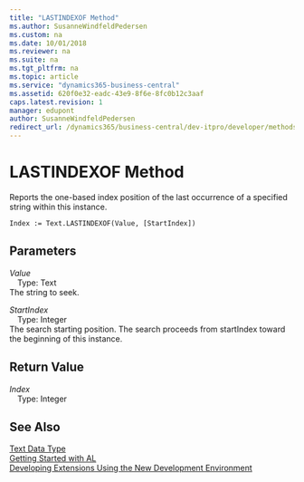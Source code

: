 ```yaml
---
title: "LASTINDEXOF Method"
ms.author: SusanneWindfeldPedersen
ms.custom: na
ms.date: 10/01/2018
ms.reviewer: na
ms.suite: na
ms.tgt_pltfrm: na
ms.topic: article
ms.service: "dynamics365-business-central"
ms.assetid: 620f0e32-eadc-43e9-8f6e-8fc0b12c3aaf
caps.latest.revision: 1
manager: edupont
author: SusanneWindfeldPedersen
redirect_url: /dynamics365/business-central/dev-itpro/developer/methods-auto/library
---
```


# LASTINDEXOF Method
Reports the one-based index position of the last occurrence of a specified string within this instance.  
```  
Index := Text.LASTINDEXOF(Value, [StartIndex])  
```  
## Parameters
*Value*    
&emsp;Type: Text  
The string to seek.  
  
*StartIndex*    
&emsp;Type: Integer  
The search starting position. The search proceeds from startIndex toward the beginning of this instance.  
  
## Return Value
*Index*  
&emsp;Type: Integer  
  
## See Also
[Text Data Type](../datatypes/devenv-text-data-type.md)  
[Getting Started with AL](../devenv-get-started.md)  
[Developing Extensions Using the New Development Environment](../devenv-dev-overview.md)  
